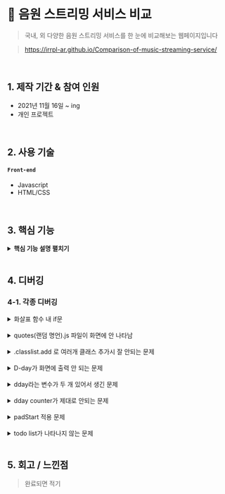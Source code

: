# :pushpin: 음원 스트리밍 서비스 비교
>국내, 외 다양한 음원 스트리밍 서비스를 한 눈에 비교해보는 웹페이지입니다

>https://irrpl-ar.github.io/Comparison-of-music-streaming-service/

</br>

## 1. 제작 기간 & 참여 인원
- 2021년 11월 16일 ~ ing
- 개인 프로젝트

</br>

## 2. 사용 기술
#### `Front-end`
  - Javascript
  - HTML/CSS

</br>

## 3. 핵심 기능

<details>
<summary><b>핵심 기능 설명 펼치기</b></summary>
<div markdown="1">

### 인삿말
- 접속 시 현재 시간대를 기준하여 아침 / 오후 / 저녁이 바뀌며 인삿말이 나오도록 구현했습니다

### 반응형 웹페이지
- 부트스트랩 그리드 시스템을 활용하여 레이아웃을 잡았습니다
- 모바일 퍼스트로 작업하였고, 모바일 / 태블릿 / 데스크탑에서 반응하는 웹 페이지를 구현했습니다

### 그 외 HTML & CSS
- HTML 마크업 시 최대한 시맨틱한 마크업이 되도록 신경을 썼고,
CSS 작업이나 유지 보수에 용이하도록 class명을 일관되게 주고자 노력했습니다

</div>
</details>

</br>

## 4. 디버깅

### 4-1. 각종 디버깅
<details>
<summary>화살표 함수 내 if문</summary>
<div markdown="1">

좋은, 입니다 만 미리 만들어 두고 시간대별로 중간에 다른 문구가 들어가도록 구현하려함
기왕이면 ES6 문법을 사용하고싶어서 화살표 함수로 조건문을 만들었을 때
시간대에 상관 없이 else 부분만 출력됨 (아래 코드)
```
const date = new Date();
const hours = date.getHours();

const greeting = () => {
if  (hours > 6 && hours < 12) {
    times.innerText = `아침`;
}
else if (hours > 12 && hours < 17) {
    times.innerText = `오후`;
 }
 else if (hours > 17 && hours < 21) {
    times.innerText = `저녁`;
}
    else {
    times.innerText = `밤`;
    }
}
```
const를 let으로 바꿔도 보고, && 연산자가 문제인가 바꿔도 보고 return을 적어도 봤지만
다 아니었음.
hours는 콘솔로 찍어봤을 때 정상적인 값이 나옴

```
function greeting() {
     if  (hours > 6 && hours <= 12) {
         return times.innerText = `아침`;
     }
    else if (hours > 12 && hours <= 17) {
         return times.innerText = `오후`;
     }
     else if (hours > 17 && hours < 21) {
         return times.innerText = `저녁`;
     }
     else return times.innerText = `밤`;
 }
```
이렇게 기존 함수 형태로 바꿨을 때는 무리 없이 잘 작동됨
화살표 함수로는 if 문을 못 쓰는건지 구글링 해봤을 때 만족할만한 답을 얻지 못함

```
let greetings = () => {
    if (hours > 6 && hours <= 12) {
        times.innerText = `아침`;
    }
    else if (hours > 12  && hours <= 17) {
        times.innerText = `오후`;
    }
    else if (hours > 17 && hours < 21) {
        times.innerText = `저녁`;
    }
    else {
        times.innerText = `밤`;
    }
}
```
이렇게 고치니 작동함.
위에 hours라는 변수를 이미 선언했는데, 함수 내에 매개변수로 같은 이름을 전달하니
충돌이 일어난듯 함

</div>
</details>
    
</br>

<details>
<summary>quotes(랜덤 명언).js 파일이 화면에 안 나타남</summary>
<div markdown="1">

id가 quote인 div 의 span을 가져올 때
document.getElementsbyId(“quote span:first-child”)로 가져오니 화면에 안 나타남

const quote = document.querySelector("#quote span:first-child");
const author = document.querySelector("#quote span:last-child");

위와 같이 수정하니 작동함
</div>
</details>
    
</br>

<details>
<summary>.classlist.add 로 여러개 클래스 추가시 잘 안되는 문제</summary>
<div markdown="1">

000.classlist.add(“class1 class2”); 공백으로 구분하니 적용 안됨
000.classlist.add(“class1”, “class2”); 로 해결

</div>
</details>
    
</br>

<details>
<summary>D-day가 화면에 출력 안 되는 문제</summary>
<div markdown="1">

const dday = document.querySelector("#xmasdday span:first-child");
const hms = document.querySelector("#xmasdday span:last-child");

▼기존 코드
function ddayCounter() {
    const dday = new Date("Dec 25,2021,00:00:00").getTime();

▼수정한 코드
function ddayCounter() {
    const xmas = new Date("2021-12-25T00:00:00+0900");
    const now = new Date();
    const distance = xmas.getTime() - now.getTime();

날짜 표시 방식을 수정하고 getTime을 밑으로 내리니 해결이 됨.
이 부분에 대해서는 왜 그런지 더 고민해봐야할듯함.

</div>
</details>
    
</br>

<details>
<summary>dday라는 변수가 두 개 있어서 생긴 문제</summary>
<div markdown="1">

HTML의 span 요소를 가져오는 변수와 함수 내 변수명이 동일해서 작동이 잘 안됨.
ddayCounter 함수 안의 변수 xmas 로 변수명 바꿔주니 해결됨

</div>
</details>
    
</br>

<details>
<summary>dday counter가 제대로 안되는 문제</summary>
<div markdown="1">

    const day = Math.floor(distance / (1000 * 60 * 60 * 24));
여기에 1000 부분을 10000으로 해서 날짜가 이상하게 나옴
console.log(xmas, now, distance) 로 찍어보고 이상한 부분 발견함

</div>
</details>
    
</br>

<details>
<summary>padStart 적용 문제</summary>
<div markdown="1">

const hours = String(Math.floor((distance % (1000*60*60*24))/(1000*60*60))).padStart(2, "0");

괄호를 잘못 사용해서 문제가 생겼음. String 적용은 Math부터 *60까지의 숫자에만 해야하는데, padStart까지 적용시켜서 제대로 작동 안함. 괄호 수정 후 제대로 작동함

</div>
</details>
    
</br>

<details>
<summary>todo list가 나타나지 않는 문제</summary>
<div markdown="1">

맨 처음 to do list를 만들 때는 form을 썼다가, 이번에는 입력폼에 css 애니메이션이 들어가서 div로 묶었었다. 그러니까 설치한 submit 이벤트가 전혀 안먹힘.
form으로 바꾸니 해결

</div>
</details>
    
</br>


## 5. 회고 / 느낀점
>완료되면 적기

